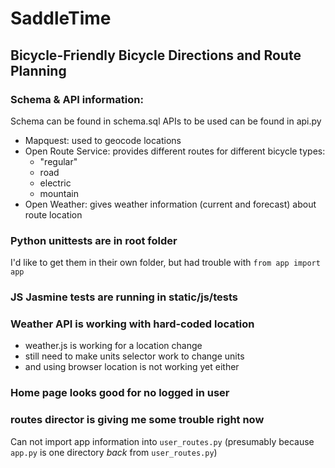 # SaddleTime
## Bicycle-Friendly Bicycle Directions and Route Planning

### Schema & API information:
Schema can be found in schema.sql
APIs to be used can be found in api.py
 - Mapquest: used to geocode locations
 - Open Route Service: provides different routes for different bicycle types:
    - "regular"
    - road
    - electric
    - mountain
 - Open Weather: gives weather information (current and forecast) about route location

### Python unittests are in root folder
I'd like to get them in their own folder, but had trouble with `from app import app`

### JS Jasmine tests are running in static/js/tests

### Weather API is working with hard-coded location
 - weather.js is working for a location change
 - still need to make units selector work to change units
 - and using browser location is not working yet either

### Home page looks good for no logged in user

### routes director is giving me some trouble right now
Can not import app information into `user_routes.py` (presumably because `app.py` is one directory *back* from `user_routes.py`)